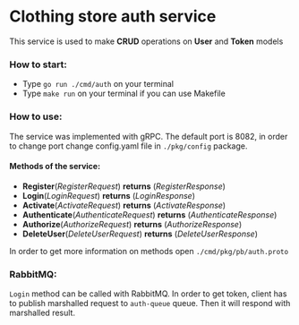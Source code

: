 # Clothing store auth service

This service is used to make **CRUD** operations on **User** and **Token** models

### How to start:
* Type `go run ./cmd/auth` on your terminal
* Type `make run` on your terminal if you can use Makefile

### How to use:
The service was implemented with gRPC. The default port is 8082,
in order to change port change config.yaml file in
`./pkg/config` package.

#### Methods of the service:
* **Register**(*RegisterRequest*) **returns** (*RegisterResponse*)
* **Login**(*LoginRequest*) **returns** (*LoginResponse*)
* **Activate**(*ActivateRequest*) **returns** (*ActivateResponse*)
* **Authenticate**(*AuthenticateRequest*) **returns** (*AuthenticateResponse*)
* **Authorize**(*AuthorizeRequest*) **returns** (*AuthorizeResponse*)
* **DeleteUser**(*DeleteUserRequest*) **returns** (*DeleteUserResponse*)

In order to get more information on methods open `./cmd/pkg/pb/auth.proto`

### RabbitMQ:
`Login` method can be called with RabbitMQ. In order to get token, client has to
publish marshalled request to `auth-queue` queue. Then it will respond with marshalled
result.